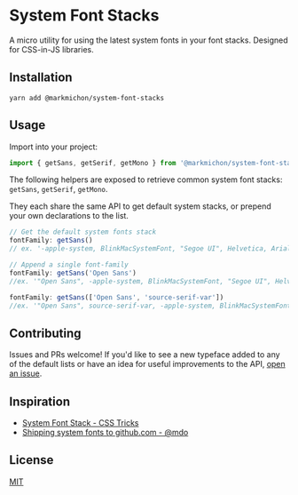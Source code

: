 # System Font Stacks

A micro utility for using the latest system fonts in your font stacks. Designed for CSS-in-JS libraries.

## Installation

`yarn add @markmichon/system-font-stacks`

## Usage

Import into your project:

```js
import { getSans, getSerif, getMono } from '@markmichon/system-font-stacks'
```

The following helpers are exposed to retrieve common system font stacks: `getSans`, `getSerif`, `getMono`.

They each share the same API to get default system stacks, or prepend your own declarations to the list.

```js
// Get the default system fonts stack
fontFamily: getSans()
// ex. '-apple-system, BlinkMacSystemFont, "Segoe UI", Helvetica, Arial, sans-serif, "Apple Color Emoji", "Segoe UI Emoji", "Segoe UI Symbol"'

// Append a single font-family
fontFamily: getSans('Open Sans')
//ex. '"Open Sans", -apple-system, BlinkMacSystemFont, "Segoe UI", Helvetica, Arial, sans-serif, "Apple Color Emoji", "Segoe UI Emoji", "Segoe UI Symbol"'

fontFamily: getSans(['Open Sans', 'source-serif-var'])
//ex. '"Open Sans", source-serif-var, -apple-system, BlinkMacSystemFont, "Segoe UI", Helvetica, Arial, sans-serif, "Apple Color Emoji", "Segoe UI Emoji", "Segoe UI Symbol"'
```

## Contributing

Issues and PRs welcome! If you'd like to see a new typeface added to any of the default lists or have an idea for useful improvements to the API, [open an issue](https://github.com/markmichon/system-font-stacks/issues/new).

## Inspiration

- [System Font Stack - CSS Tricks](https://css-tricks.com/snippets/css/system-font-stack/)
- [Shipping system fonts to github.com - @mdo](http://markdotto.com/2018/02/07/github-system-fonts/)

## License

[MIT](https://oss.ninja/mit/markmichon/)
